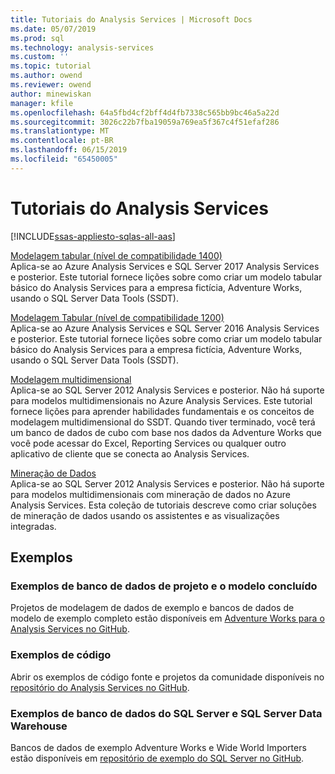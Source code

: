 ```yaml
---
title: Tutoriais do Analysis Services | Microsoft Docs
ms.date: 05/07/2019
ms.prod: sql
ms.technology: analysis-services
ms.custom: ''
ms.topic: tutorial
ms.author: owend
ms.reviewer: owend
author: minewiskan
manager: kfile
ms.openlocfilehash: 64a5fbd4cf2bff4d4fb7338c565bb9bc46a5a22d
ms.sourcegitcommit: 3026c22b7fba19059a769ea5f367c4f51efaf286
ms.translationtype: MT
ms.contentlocale: pt-BR
ms.lasthandoff: 06/15/2019
ms.locfileid: "65450005"
---
```

# <a name="analysis-services-tutorials"></a>Tutoriais do Analysis Services
[!INCLUDE[ssas-appliesto-sqlas-all-aas](../includes/ssas-appliesto-sqlas-all-aas.md)]

[Modelagem tabular (nível de compatibilidade 1400)](tutorial-tabular-1400/as-adventure-works-tutorial.md)   
Aplica-se ao Azure Analysis Services e SQL Server 2017 Analysis Services e posterior. Este tutorial fornece lições sobre como criar um modelo tabular básico do Analysis Services para a empresa fictícia, Adventure Works, usando o SQL Server Data Tools (SSDT). 

[Modelagem Tabular (nível de compatibilidade 1200)](tutorial-tabular-1200/tabular-modeling-adventure-works-tutorial.md)  
Aplica-se ao Azure Analysis Services e SQL Server 2016 Analysis Services e posterior. Este tutorial fornece lições sobre como criar um modelo tabular básico do Analysis Services para a empresa fictícia, Adventure Works, usando o SQL Server Data Tools (SSDT).  
  
[Modelagem multidimensional](multidimensional-tutorial/multidimensional-modeling-adventure-works-tutorial.md)  
Aplica-se ao SQL Server 2012 Analysis Services e posterior. Não há suporte para modelos multidimensionais no Azure Analysis Services. Este tutorial fornece lições para aprender habilidades fundamentais e os conceitos de modelagem multidimensional do SSDT. Quando tiver terminado, você terá um banco de dados de cubo com base nos dados da Adventure Works que você pode acessar do Excel, Reporting Services ou qualquer outro aplicativo de cliente que se conecta ao Analysis Services.  
  
[Mineração de Dados](../analysis-services/data-mining/data-mining-tutorials-analysis-services.md)  
Aplica-se ao SQL Server 2012 Analysis Services e posterior. Não há suporte para modelos multidimensionais com mineração de dados no Azure Analysis Services. Esta coleção de tutoriais descreve como criar soluções de mineração de dados usando os assistentes e as visualizações integradas.  
  
  
## <a name="samples"></a>Exemplos 
### <a name="project-and-completed-model-database-samples"></a>Exemplos de banco de dados de projeto e o modelo concluído
Projetos de modelagem de dados de exemplo e bancos de dados de modelo de exemplo completo estão disponíveis em [Adventure Works para o Analysis Services no GitHub](https://github.com/Microsoft/sql-server-samples/releases/tag/adventureworks-analysis-services).

### <a name="code-samples"></a>Exemplos de código
Abrir os exemplos de código fonte e projetos da comunidade disponíveis no [repositório do Analysis Services no GitHub](https://github.com/Microsoft/Analysis-Services).

### <a name="sql-server-database-and-sql-server-data-warehouse-samples"></a>Exemplos de banco de dados do SQL Server e SQL Server Data Warehouse  
Bancos de dados de exemplo Adventure Works e Wide World Importers estão disponíveis em [repositório de exemplo do SQL Server no GitHub](https://github.com/Microsoft/sql-server-samples).
  
  
  
